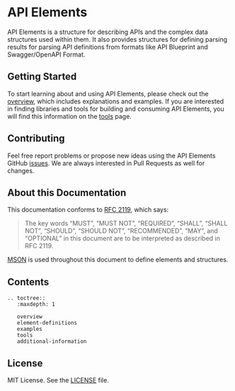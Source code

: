 # API Elements

API Elements is a structure for describing APIs and the complex data structures used within them. It also provides structures for defining parsing results for parsing API definitions from formats like API Blueprint and Swagger/OpenAPI Format.

## Getting Started

To start learning about and using API Elements, please check out the [overview](overview.html), which includes explanations and examples. If you are interested in finding libraries and tools for building and consuming API Elements, you will find this information on the [tools](tools.html) page.

## Contributing

Feel free report problems or propose new ideas using the API Elements GitHub
[issues][]. We are always interested in Pull Requests as well for changes.

## About this Documentation

This documentation conforms to [RFC 2119][], which says:

> The key words “MUST”, “MUST NOT”, “REQUIRED”, “SHALL”, “SHALL NOT”, “SHOULD”, “SHOULD NOT”, “RECOMMENDED”, “MAY”, and “OPTIONAL” in this document are to be interpreted as described in RFC 2119.

[MSON][] is used throughout this document to define elements and structures.

## Contents

```eval_rst
.. toctree::
   :maxdepth: 1

   overview
   element-definitions
   examples
   tools
   additional-information
```

## License

MIT License. See the [LICENSE][] file.

[RFC 2119]: https://datatracker.ietf.org/doc/rfc2119/
[issues]: https://github.com/apiaryio/api-elements/issues
[MSON]: https://github.com/apiaryio/mson
[LICENSE]: https://github.com/apiaryio/api-elements/blob/master/LICENSE
